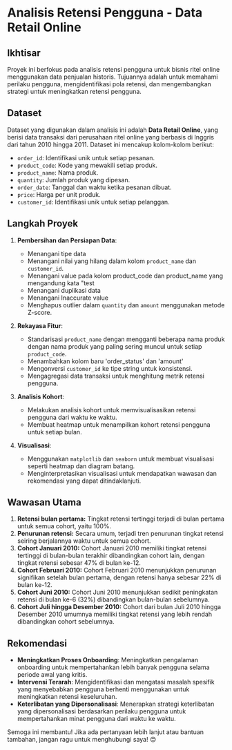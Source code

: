 # Analisis Retensi Pengguna - Data Retail Online

## Ikhtisar
Proyek ini berfokus pada analisis retensi pengguna untuk bisnis ritel online menggunakan data penjualan historis. Tujuannya adalah untuk memahami perilaku pengguna, mengidentifikasi pola retensi, dan mengembangkan strategi untuk meningkatkan retensi pengguna.

## Dataset
Dataset yang digunakan dalam analisis ini adalah **Data Retail Online**, yang berisi data transaksi dari perusahaan ritel online yang berbasis di Inggris dari tahun 2010 hingga 2011. Dataset ini mencakup kolom-kolom berikut:
- `order_id`: Identifikasi unik untuk setiap pesanan.
- `product_code`: Kode yang mewakili setiap produk.
- `product_name`: Nama produk.
- `quantity`: Jumlah produk yang dipesan.
- `order_date`: Tanggal dan waktu ketika pesanan dibuat.
- `price`: Harga per unit produk.
- `customer_id`: Identifikasi unik untuk setiap pelanggan.

## Langkah Proyek

1. **Pembersihan dan Persiapan Data**:
   - Menangani tipe data
   - Menangani nilai yang hilang dalam kolom `product_name` dan `customer_id`.
   - Menangani value pada kolom product_code dan product_name yang mengandung kata "test
   - Menangani duplikasi data
   - Menangani Inaccurate value
   - Menghapus outlier dalam `quantity` dan `amount` menggunakan metode Z-score.

2. **Rekayasa Fitur**:
   - Standarisasi `product_name` dengan mengganti beberapa nama produk dengan nama produk yang paling sering muncul untuk setiap `product_code`.
   - Menambahkan kolom baru 'order_status' dan 'amount'
   - Mengonversi `customer_id` ke tipe string untuk konsistensi.
   - Mengagregasi data transaksi untuk menghitung metrik retensi pengguna.

3. **Analisis Kohort**:
   - Melakukan analisis kohort untuk memvisualisasikan retensi pengguna dari waktu ke waktu.
   - Membuat heatmap untuk menampilkan kohort retensi pengguna untuk setiap bulan.

4. **Visualisasi**:
   - Menggunakan `matplotlib` dan `seaborn` untuk membuat visualisasi seperti heatmap dan diagram batang.
   - Menginterpretasikan visualisasi untuk mendapatkan wawasan dan rekomendasi yang dapat ditindaklanjuti.

## Wawasan Utama
1. **Retensi bulan pertama:** Tingkat retensi tertinggi terjadi di bulan pertama untuk semua cohort, yaitu 100%.
2. **Penurunan retensi:** Secara umum, terjadi tren penurunan tingkat retensi seiring berjalannya waktu untuk semua cohort.
3. **Cohort Januari 2010:** Cohort Januari 2010 memiliki tingkat retensi tertinggi di bulan-bulan terakhir dibandingkan cohort lain, dengan tingkat retensi sebesar 47% di bulan ke-12.
4. **Cohort Februari 2010:** Cohort Februari 2010 menunjukkan penurunan signifikan setelah bulan pertama, dengan retensi hanya sebesar 22% di bulan ke-12.
5. **Cohort Juni 2010:** Cohort Juni 2010 menunjukkan sedikit peningkatan retensi di bulan ke-6 (32%) dibandingkan bulan-bulan sebelumnya.
6. **Cohort Juli hingga Desember 2010:** Cohort dari bulan Juli 2010 hingga Desember 2010 umumnya memiliki tingkat retensi yang lebih rendah dibandingkan cohort sebelumnya.

## Rekomendasi
- **Meningkatkan Proses Onboarding**: Meningkatkan pengalaman onboarding untuk mempertahankan lebih banyak pengguna selama periode awal yang kritis.
- **Intervensi Terarah**: Mengidentifikasi dan mengatasi masalah spesifik yang menyebabkan pengguna berhenti menggunakan untuk meningkatkan retensi keseluruhan.
- **Keterlibatan yang Dipersonalisasi**: Menerapkan strategi keterlibatan yang dipersonalisasi berdasarkan perilaku pengguna untuk mempertahankan minat pengguna dari waktu ke waktu.



Semoga ini membantu! Jika ada pertanyaan lebih lanjut atau bantuan tambahan, jangan ragu untuk menghubungi saya! 😊
